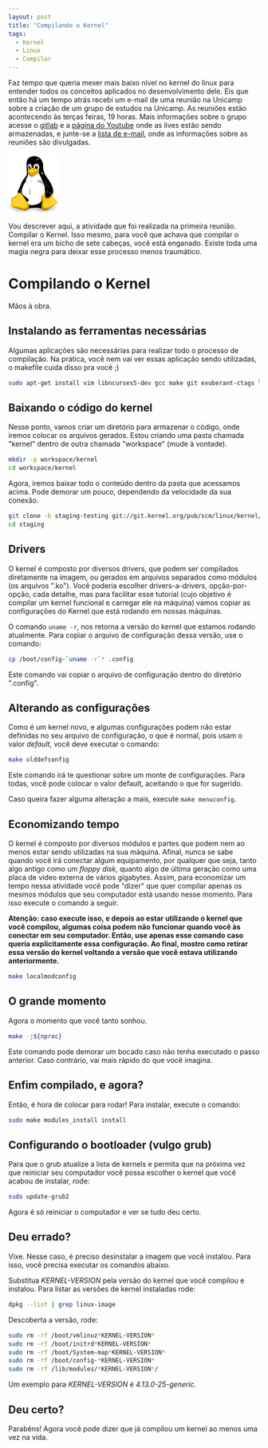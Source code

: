 ```yaml
---
layout: post
title: "Compilando o Kernel"
tags: 
  - Kernel
  - Linux
  - Compilar
---
```


Faz tempo que queria mexer mais baixo nível no kernel do linux para entender todos os conceitos aplicados no desenvolvimento dele. Eis que então há um tempo atrás recebi um e-mail de uma reunião na Unicamp sobre a criação de um grupo de estudos na Unicamp. As reuniões estão acontecendo às terças feiras, 19 horas. Mais informações sobre o grupo acesse o [gitlab](https://gitlab.com/lkcamp) e a [página do Youtube](https://www.youtube.com/channel/UCraCE6iWUcFCJSp-vmO1D3A) onde as lives estão sendo armazenadas, e junte-se a [lista de e-mail](https://lists.libreplanetbr.org/mailman/listinfo/lkcamp), onde as informações sobre as reuniões são divulgadas.

![placeholder](/assets/images/2018-04-03-Compilando-Kernel/tux.png "Linus Torvalds em miniatura")

Vou descrever aqui, a atividade que foi realizada na primeira reunião. Compilar o Kernel. Isso mesmo, para você que achava que compilar o kernel era um bicho de sete cabeças, você está enganado. Existe toda uma magia negra para deixar esse processo menos traumático.

<!-- more -->

# Compilando o Kernel

Mãos à obra.

## Instalando as ferramentas necessárias

Algumas aplicações são necessárias para realizar todo o processo de compilação. Na prática, você nem vai ver essas aplicação sendo utilizadas, o makefile cuida disso pra você ;)

```bash
sudo apt-get install vim libncurses5-dev gcc make git exuberant-ctags libssl-dev bison flex
```

## Baixando o código do kernel

Nesse ponto, vamos criar um diretório para armazenar o código, onde iremos colocar os arquivos gerados. Estou criando uma pasta chamada "kernel" dentro de outra chamada "workspace" (mude à vontade).

```bash
mkdir -p workspace/kernel
cd workspace/kernel
```

Agora, iremos baixar todo o conteúdo dentro da pasta que acessamos acima. Pode demorar um pouco, dependendo da velocidade da sua conexão.

```bash
git clone -b staging-testing git://git.kernel.org/pub/scm/linux/kernel/git/gregkh/staging.git
cd staging
```

## Drivers

O kernel é composto por diversos drivers, que podem ser compilados diretamente na imagem, ou gerados em arquivos separados como módulos (os arquivos ".ko"). Você poderia escolher drivers-a-drivers, opção-por-opção, cada detalhe, mas para facilitar esse tutorial (cujo objetivo é compilar um kernel funcional e carregar ele na máquina) vamos copiar as configurações do Kernel que está rodando em nossas máquinas.

O comando ```uname -r```, nos retorna a versão do kernel que estamos rodando atualmente. Para copiar o arquivo de configuração dessa versão, use o comando:

```bash
cp /boot/config-`uname -r`* .config 
```

Este comando vai copiar o arquivo de configuração dentro do diretório ".config".

## Alterando as configurações

Como é um kernel novo, e algumas configurações podem não estar definidas no seu arquivo de configuração, o que é normal, pois usam o valor _default_, você deve executar o comando:

```bash
make olddefconfig
```

Este comando irá te questionar sobre um monte de configurações. Para todas, você pode colocar o valor default, aceitando o que for sugerido.

Caso queira fazer alguma alteração a mais, execute ```make menuconfig```.

## Economizando tempo

O kernel é composto por diversos módulos e partes que podem nem ao menos estar sendo utilizadas na sua máquina. Afinal, nunca se sabe quando você irá conectar algum equipamento, por qualquer que seja, tanto algo antigo como um _floppy disk_, quanto algo de última geração como uma placa de vídeo externa de vários gigabytes. Assim, para economizar um tempo nessa atividade você pode "dizer" que quer compilar apenas os mesmos módulos que seu computador está usando nesse momento. Para isso execute o comando a seguir. 

**Atenção: caso execute isso, e depois ao estar utilizando o kernel que você compilou, algumas coisa podem não funcionar quando você às conectar em seu computador. Então, use apenas esse comando caso queria explicitamente essa configuração. Ao final, mostro como retirar essa versão do kernel voltando a versão que você estava utilizando anteriormente.**


```bash
make localmodconfig
```

## O grande momento

Agora o momento que você tanto sonhou.

```bash
make -j${nproc}
```

Este comando pode demorar um bocado caso não tenha executado o passo anterior. Caso contrário, vai mais rápido do que você imagina.

## Enfim compilado, e agora?

Então, é hora de colocar para rodar! Para instalar, execute o comando:

```bash
sudo make modules_install install 
```

## Configurando o bootloader (vulgo grub)

Para que o grub atualize a lista de kernels e permita que na próxima vez que reiniciar seu computador você possa escolher o kernel que você acabou de instalar, rode:

```bash
sudo update-grub2
```

Agora é só reiniciar o computador e ver se tudo deu certo.

## Deu errado?

Vixe. Nesse caso, é preciso desinstalar a imagem que você instalou. Para isso, você precisa executar os comandos abaixo.

Substitua _KERNEL-VERSION_ pela versão do kernel que você compilou e instalou. Para listar as versões de kernel instaladas rode:

```bash
dpkg --list | grep linux-image
```

Descoberta a versão, rode:

```bash
sudo rm -rf /boot/vmlinuz*KERNEL-VERSION*
sudo rm -rf /boot/initrd*KERNEL-VERSION*
sudo rm -rf /boot/System-map*KERNEL-VERSION*
sudo rm -rf /boot/config-*KERNEL-VERSION*
sudo rm -rf /lib/modules/*KERNEL-VERSION*/
```

Um exemplo para _KERNEL-VERSION_ é _4.13.0-25-generic_.

## Deu certo?

Parabéns! Agora você pode dizer que já compilou um kernel ao menos uma vez na vida.

